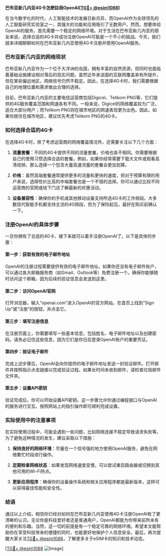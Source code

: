 **巴布亚新几内亚4G卡怎麽註冊OpenAI[[TG💪+ @esim1088](https://t.me/s/esim1088)]**

在当今数字化的时代，人工智能技术的发展日新月异，而OpenAI作为全球领先的人工智能研究实验室之一，其强大的功能和应用吸引了无数用户。然而，想要体验OpenAI的服务，首先需要一个稳定的网络环境。对于生活在巴布亚新几内亚的朋友来说，选择合适的4G卡并成功注册OpenAI可能是一个不小的挑战。今天，我们就来详细聊聊如何在巴布亚新几内亚使用4G卡注册并使用OpenAI服务。

### 巴布亚新几内亚的网络现状

巴布亚新几内亚作为一个位于大洋洲的岛国，拥有丰富的自然资源，但同时也面临着基础设施建设相对落后的现实问题。虽然近年来该国的互联网覆盖率有所提升，但在某些偏远地区，网络信号仍然不稳定。因此，在选择4G卡时，我们需要根据自己的地理位置和需求做出合理的选择。

目前，巴布亚新几内亚的主要电信运营商包括Digicel、Telikom PNG等，它们提供的4G服务覆盖范围和网速各有不同。一般来说，Digicel的网络覆盖较为广泛，适合大部分用户；而Telikom PNG则在城市地区的网速表现更为出色。因此，如果你居住在城市地区，建议优先考虑Telikom PNG的4G卡。

### 如何选择合适的4G卡

在选择4G卡时，除了考虑运营商的网络覆盖情况外，还需要关注以下几个方面：

1. **流量套餐**：不同的4G卡提供不同的流量套餐，价格也各不相同。你需要根据自己的使用习惯选择合适的套餐。例如，如果你经常需要下载大文件或观看高清视频，那么选择一个包含大量高速流量的套餐会更加划算。
   
2. **价格**：虽然高端套餐通常提供更多的流量和更快的速度，但对于预算有限的用户来说，选择性价比高的中端套餐也是一个不错的选择。你可以通过比较不同运营商的官网或线下门店了解最新的优惠活动。

3. **设备兼容性**：确保你的手机或其他移动设备支持所选4G卡的工作频段。大多数现代智能手机都支持主流的4G频段，但为了保险起见，最好在购买前确认一下。

### 注册OpenAI的具体步骤

一旦你拥有了合适的4G卡，接下来就可以着手注册OpenAI了。以下是具体的步骤：

#### 第一步：获取有效的电子邮件地址

OpenAI的注册过程需要提供有效的电子邮件地址。如果你还没有电子邮件账户，可以通过各大邮箱服务商（如Gmail、Outlook等）免费注册一个。确保你能够随时访问这个邮箱，因为后续的验证信息会发送到这里。

#### 第二步：访问OpenAI官网

打开浏览器，输入“openai.com”进入OpenAI的官方网站。在首页上找到“Sign Up”或“注册”的按钮，并点击它。

#### 第三步：填写注册信息

在注册页面上，你需要填写一些基本信息，包括姓名、电子邮件地址以及创建密码。请务必记住这些信息，因为它们是你日后登录OpenAI账户的重要凭证。

#### 第四步：验证电子邮件

完成上述步骤后，OpenAI会向你提供的电子邮件地址发送一封验证邮件。打开邮件并按照指示点击链接以完成验证过程。如果长时间未收到邮件，请检查垃圾邮件文件夹。

#### 第五步：设置API密钥

验证完成后，你可以开始设置API密钥。这一步骤允许你通过编程接口与OpenAI的服务进行交互。按照网站上的指引操作即可顺利完成设置。

### 实际使用中的注意事项

在实际使用过程中，可能会遇到一些问题，比如网络连接不稳定导致请求失败等。为了避免这种情况的发生，建议采取以下措施：

1. **保持良好的网络环境**：尽量在一个信号强的地方使用OpenAI服务，避免在网络繁忙时段进行操作。
   
2. **定期检查网络状态**：如果发现网络速度变慢，可以尝试重启路由器或切换到其他可用的Wi-Fi热点。

3. **更新应用程序**：确保你的设备操作系统和相关应用程序都是最新版本，这样可以获得最佳性能和安全性。

### 结语

通过以上介绍，相信你已经对如何在巴布亚新几内亚使用4G卡注册OpenAI有了更清晰的认识。无论你是科技爱好者还是普通用户，OpenAI都能为你带来前所未有的便利和乐趣。当然，这一切的前提是有一个稳定可靠的网络环境。希望本文能帮助你在享受科技带来的便捷的同时，也能更好地保护个人信息安全。最后，再次提醒大家关注[TG💪+ @esim1088](https://t.me/s/esim1088)，了解更多关于eSIM卡的知识和技术动态。

[[TG💪+ @esim1088](https://t.me/s/esim1088) ![Image](https://i.postimg.cc/4NQfJmqS/Snipaste-2025-05-13-00-14-12.png)]